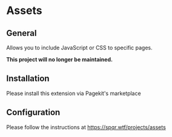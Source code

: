 # Assets

## General
Allows you to include JavaScript or CSS to specific pages.

**This project will no longer be maintained.**

## Installation
Please install this extension via Pagekit's marketplace

## Configuration
Please follow the instructions at https://spqr.wtf/projects/assets
